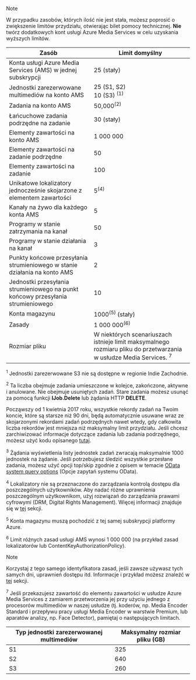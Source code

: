>[!NOTE]
>W przypadku zasobów, których ilość nie jest stała, możesz poprosić o zwiększenie limitów przydziału, otwierając bilet pomocy technicznej. **Nie** twórz dodatkowych kont usługi Azure Media Services w celu uzyskania wyższych limitów.

| Zasób | Limit domyślny | 
| --- | --- | 
| Konta usługi Azure Media Services (AMS) w jednej subskrypcji | 25 (stały) |
| Jednostki zarezerwowane multimediów na konto AMS |25 (S1, S2)<br/>10 (S3) <sup>(1)</sup> | 
| Zadania na konto AMS | 50,000<sup>(2)</sup> |
| Łańcuchowe zadania podrzędne na zadanie | 30 (stały) |
| Elementy zawartości na konto AMS | 1 000 000|
| Elementy zawartości na zadanie podrzędne | 50 |
| Elementy zawartości na zadanie | 100 |
| Unikatowe lokalizatory jednocześnie skojarzone z elementem zawartości | 5<sup>(4)</sup> |
| Kanały na żywo dla każdego konta AMS |5|
| Programy w stanie zatrzymania na kanał |50|
| Programy w stanie działania na kanał |3|
| Punkty końcowe przesyłania strumieniowego w stanie działania na konto AMS|2|
| Jednostki przesyłania strumieniowego na punkt końcowy przesyłania strumieniowego |10 |
| Konta magazynu | 1000<sup>(5)</sup> (stały) |
| Zasady | 1 000 000<sup>(6)</sup> |
| Rozmiar pliku| W niektórych scenariuszach istnieje limit maksymalnego rozmiaru pliku do przetwarzania w usłudze Media Services. <sup>7</sup> |
  
<sup>1</sup> Jednostki zarezerwowane S3 nie są dostępne w regionie Indie Zachodnie.

<sup>2</sup> Ta liczba obejmuje zadania umieszczone w kolejce, zakończone, aktywne i anulowane. Nie obejmuje usuniętych zadań. Stare zadania możesz usunąć za pomocą funkcji **IJob.Delete** lub żądania HTTP **DELETE**.

Począwszy od 1 kwietnia 2017 roku, wszystkie rekordy zadań na Twoim koncie, które są starsze niż 90 dni, będą automatycznie usuwane wraz ze skojarzonymi rekordami zadań podrzędnych nawet wtedy, gdy całkowita liczba rekordów jest mniejsza niż maksymalny limit przydziału. Jeśli chcesz zarchiwizować informacje dotyczące zadania lub zadania podrzędnego, możesz użyć kodu opisanego [tutaj](../articles/media-services/media-services-dotnet-manage-entities.md).

<sup>3</sup> Żądania wyświetlenia listy jednostek zadań zwracają maksymalnie 1000 jednostek na żądanie. Jeśli potrzebujesz śledzić wszystkie przesłane zadania, możesz użyć opcji top/skip zgodnie z opisem w temacie [OData system query options](http://msdn.microsoft.com/library/gg309461.aspx) (Opcje zapytań systemu OData).

<sup>4</sup> Lokalizatory nie są przeznaczone do zarządzania kontrolą dostępu dla poszczególnych użytkowników. Aby nadać różne uprawnienia poszczególnym użytkownikom, użyj rozwiązań do zarządzania prawami cyfrowymi (DRM, Digital Rights Management). Więcej informacji znajduje się w [tej](../articles/media-services/media-services-content-protection-overview.md) sekcji.

<sup>5</sup> Konta magazynu muszą pochodzić z tej samej subskrypcji platformy Azure.

<sup>6</sup> Limit różnych zasad usługi AMS wynosi 1 000 000 (na przykład zasad lokalizatorów lub ContentKeyAuthorizationPolicy). 

>[!NOTE]
> Korzystaj z tego samego identyfikatora zasad, jeśli zawsze używasz tych samych dni, uprawnień dostępu itd. Informacje i przykład możesz znaleźć w [tej](../articles/media-services/media-services-dotnet-manage-entities.md#limit-access-policies) sekcji.

<sup>7</sup> Jeśli przekazujesz zawartość do elementu zawartości w usłudze Azure Media Services z zamiarem przetworzenia jej przy użyciu jednego z procesorów multimediów w naszej usłudze (tj. koderów, np. Media Encoder Standard i przepływu pracy usługi Media Encoder w warstwie Premium, lub aparatów analizy, np. Face Detector), pamiętaj o następujących limitach. 

| Typ jednostki zarezerwowanej multimediów | Maksymalny rozmiar pliku (GB)| 
| --- | --- | 
|S1    | 325|
|S2    | 640|
|S3    | 260|
